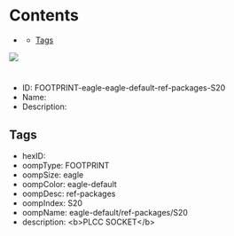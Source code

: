 



Contents
========

* [](#)
	* [Tags](#tags)
  
![][im]
# 

- ID: FOOTPRINT-eagle-eagle-default-ref-packages-S20
- Name: 
- Description: 

## Tags

- hexID: 
- oompType: FOOTPRINT
- oompSize: eagle
- oompColor: eagle-default
- oompDesc: ref-packages
- oompIndex: S20
- oompName: eagle-default/ref-packages/S20
- description: &lt;b&gt;PLCC SOCKET&lt;/b&gt;



[im]: image.png
